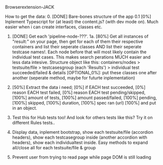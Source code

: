 Browserextension-JACK

How to get the data:
0. [DONE] Bare-bones structure of the app
0.1 [0%] Inplement Typescript for (at least) the content.js? (with dev mode on). Much easier when i can create interfaces, classes etc.

1. [DONE] Get each 'pipeline-node-???'.
1a. [80%] Get all instances of "result:" on your page, then get for each of them their respective containers and list their seperate classes AND list their seperate testcase names!. Each node before that will most likely contain the individual test cases. This makes search perations MUCH easier and less data intesive. 
Structure object like this: containers/nodes > testsuite/file >  testcasesgroup (each 'Results') > individual test succeeded/failed & details
    [OPTIONAL,0%]: put these classes one after another (seperate method, maybe for futurte inplementation)

2. [50%] Extract the data i need;
    [0%] if EACH test succeeded, 
    [0%] reason EACH test failed, 
    [0%] reason EACH test pending/skipped, 
    [100%] amount of tests, 
    [100%] amount passed/failed, 
    [100%] pending, 
    [100%] skipped,
    [100%] duration,
    [100%] spec ran (url)
    [100%] and put in an object. 

3. Test this for Hub tests too! And look for others tests like this? Try it on different Rules tests..

4. Display data, 
    inplement bootstrap, 
    show each testsuite/file (accordion headers), 
    show each testcasegroup inside (another accordion with headers), 
    show each individualtest inside. 
    Easy methods to expand all/close all for each testsuite/file & group

5. Prevent user from trying to read page while page DOM is still loading